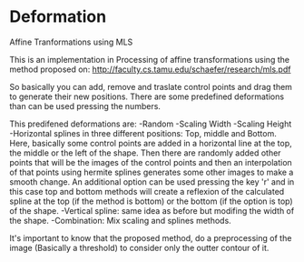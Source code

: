 # Deformation
Affine Tranformations using MLS

This is an implementation in Processing of affine transformations using the method proposed on:
http://faculty.cs.tamu.edu/schaefer/research/mls.pdf

So basically you can add, remove and traslate control points and drag them to generate their new positions.
There are some predefined deformations than can be used pressing the numbers.

This predifened deformations are:
  -Random
  -Scaling Width
  -Scaling Height
  -Horizontal splines in three different positions: Top, middle and Bottom. Here, basically some control points are
   added in a horizontal line at the top, the middle or the left of the shape. Then there are randomly added other points 
   that will be the images of the control points and then an interpolation of that points using hermite splines generates 
   some other images to make a smooth change.
   An additional option can be used pressing the key 'r' and in this case top and bottom methods will create a reflexion
   of the calculated spline at the top (if the method is bottom) or the bottom (if the option is top) of the shape.
  -Vertical spline: same idea as before but modifing the width of the shape.
  -Combination: Mix scaling and splines methods.
  
It's important to know that the proposed method, do a preprocessing of the image (Basically a threshold) to consider
only the outter contour of it. 
